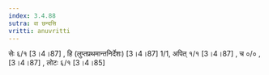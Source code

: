 ```yaml
---
index: 3.4.88
sutra: वा छन्दसि
vritti: anuvritti
---
```


सेः ६/१ [3।4।87] ,  हि (लुप्तप्रथमान्तनिर्देशः) [3।4।87] 1/1, अपित् १/१ [3।4।87] , च ०/० ,  [3।4।87] , लोटः ६/१ [3।4।85]